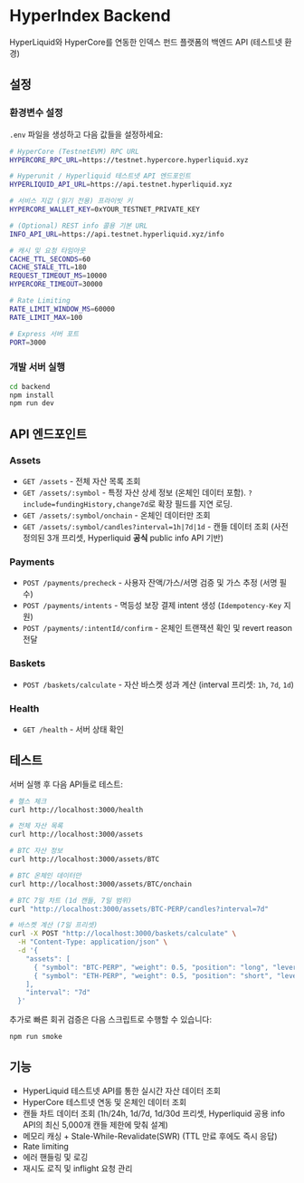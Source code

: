# HyperIndex Backend

HyperLiquid와 HyperCore를 연동한 인덱스 펀드 플랫폼의 백엔드 API (테스트넷 환경)

## 설정

### 환경변수 설정

`.env` 파일을 생성하고 다음 값들을 설정하세요:

```bash
# HyperCore (TestnetEVM) RPC URL
HYPERCORE_RPC_URL=https://testnet.hypercore.hyperliquid.xyz

# Hyperunit / Hyperliquid 테스트넷 API 엔드포인트
HYPERLIQUID_API_URL=https://api.testnet.hyperliquid.xyz

# 서비스 지갑 (읽기 전용) 프라이빗 키
HYPERCORE_WALLET_KEY=0xYOUR_TESTNET_PRIVATE_KEY

# (Optional) REST info 콜용 기본 URL
INFO_API_URL=https://api.testnet.hyperliquid.xyz/info

# 캐시 및 요청 타임아웃
CACHE_TTL_SECONDS=60
CACHE_STALE_TTL=180
REQUEST_TIMEOUT_MS=10000
HYPERCORE_TIMEOUT=30000

# Rate Limiting
RATE_LIMIT_WINDOW_MS=60000
RATE_LIMIT_MAX=100

# Express 서버 포트
PORT=3000
```

### 개발 서버 실행

```bash
cd backend
npm install
npm run dev
```

## API 엔드포인트

### Assets
- `GET /assets` - 전체 자산 목록 조회
- `GET /assets/:symbol` - 특정 자산 상세 정보 (온체인 데이터 포함). `?include=fundingHistory,change7d`로 확장 필드를 지연 로딩.
- `GET /assets/:symbol/onchain` - 온체인 데이터만 조회
- `GET /assets/:symbol/candles?interval=1h|7d|1d` - 캔들 데이터 조회 (사전 정의된 3개 프리셋, Hyperliquid **공식** public info API 기반)

### Payments
- `POST /payments/precheck` - 사용자 잔액/가스/서명 검증 및 가스 추정 (서명 필수)
- `POST /payments/intents` - 멱등성 보장 결제 intent 생성 (`Idempotency-Key` 지원)
- `POST /payments/:intentId/confirm` - 온체인 트랜잭션 확인 및 revert reason 전달

### Baskets
- `POST /baskets/calculate` - 자산 바스켓 성과 계산 (interval 프리셋: `1h`, `7d`, `1d`)

### Health
- `GET /health` - 서버 상태 확인

## 테스트

서버 실행 후 다음 API들로 테스트:

```bash
# 헬스 체크
curl http://localhost:3000/health

# 전체 자산 목록
curl http://localhost:3000/assets

# BTC 자산 정보
curl http://localhost:3000/assets/BTC

# BTC 온체인 데이터만
curl http://localhost:3000/assets/BTC/onchain

# BTC 7일 차트 (1d 캔들, 7일 범위)
curl "http://localhost:3000/assets/BTC-PERP/candles?interval=7d"

# 바스켓 계산 (7일 프리셋)
curl -X POST "http://localhost:3000/baskets/calculate" \
  -H "Content-Type: application/json" \
  -d '{
    "assets": [
      { "symbol": "BTC-PERP", "weight": 0.5, "position": "long", "leverage": 2 },
      { "symbol": "ETH-PERP", "weight": 0.5, "position": "short", "leverage": 2 }
    ],
    "interval": "7d"
  }'
```

추가로 빠른 회귀 검증은 다음 스크립트로 수행할 수 있습니다:

```bash
npm run smoke
```

## 기능

- HyperLiquid 테스트넷 API를 통한 실시간 자산 데이터 조회
- HyperCore 테스트넷 연동 및 온체인 데이터 조회
- 캔들 차트 데이터 조회 (1h/24h, 1d/7d, 1d/30d 프리셋, Hyperliquid 공용 info API의 최신 5,000개 캔들 제한에 맞춰 설계)
- 메모리 캐싱 + Stale-While-Revalidate(SWR) (TTL 만료 후에도 즉시 응답)
- Rate limiting
- 에러 핸들링 및 로깅
- 재시도 로직 및 inflight 요청 관리

